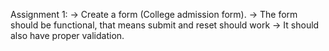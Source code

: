 Assignment 1: -> Create a form (College admission form). -> The form should be functional, that means submit and reset should work -> It should also have proper validation.
